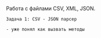   Работа с файлами CSV, XML, JSON.

    Задача 1: CSV - JSON парсер

    - уже понял как вызвать методы